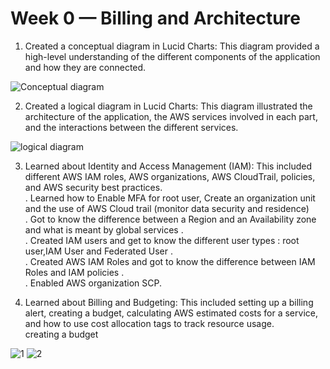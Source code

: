 # Week 0 — Billing and Architecture
1. Created a conceptual diagram in Lucid Charts: This diagram provided a high-level understanding of the different components of the application and how they are connected.


![Conceptual diagram](https://user-images.githubusercontent.com/80603078/219983340-c855d4c4-8016-4ea6-b66d-8b8bf5dabaa4.PNG)

2. Created a logical diagram in Lucid Charts: This diagram illustrated the architecture of the application, the AWS services involved in each part, and the interactions between the different services.
 
![logical diagram](https://user-images.githubusercontent.com/80603078/219983350-1e5a2df1-4b46-40f4-8a4a-3295440d0b07.PNG)


3. Learned about Identity and Access Management (IAM): This included different AWS IAM roles, AWS organizations, AWS CloudTrail, policies, and AWS security best      practices.<br>
 . Learned how to Enable MFA for root user, Create an organization unit and the use of AWS Cloud trail (monitor data security and residence)<br>
 . Got to know the difference between a Region and an Availability zone and what is meant by global services .<br>
 . Created IAM users and get to know the different user types : root user,IAM User and Federated User .<br>
 . Created AWS IAM Roles and got to know the difference between IAM Roles and IAM policies .<br>
 . Enabled AWS organization SCP.<br>
            

4. Learned about Billing and Budgeting: This included setting up a billing alert, creating a budget, calculating AWS estimated costs for a service, and how to use cost allocation tags to track resource usage.<br>
creating a budget<br>

![1](https://user-images.githubusercontent.com/80603078/224849393-1e6db607-3139-4660-ab11-fd06a0bd1361.PNG)
![2](https://user-images.githubusercontent.com/80603078/224850951-25f7c272-37f2-40d5-bda5-9f04839e3c57.PNG)
